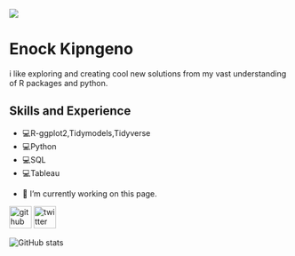 
![](https://pbs.twimg.com/profile_images/1430090861409357834/LJLJ0imY_400x400.jpg)

# Enock Kipngeno

i like exploring and creating cool new solutions from my vast understanding of R packages and python.

## Skills and Experience
* 💻R-ggplot2,Tidymodels,Tidyverse
* 💻Python
* 💻SQL
* 💻Tableau



- 🔭 I’m currently working on this page. 


[<img src='https://cdn.jsdelivr.net/npm/simple-icons@3.0.1/icons/github.svg' alt='github' height='40'>](https://github.com/ENOCKact)  [<img src='https://cdn.jsdelivr.net/npm/simple-icons@3.0.1/icons/twitter.svg' alt='twitter' height='40'>](https://twitter.com/enockact)  

![GitHub stats](https://github-readme-stats.vercel.app/api?username=ENOCKact&show_icons=true)  


